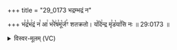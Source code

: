 +++
title = "29_0173 भद्रम्भद्रं न"

+++
भ꣣द्रं꣡भ꣢द्रं न꣣ आ꣢ भ꣣रे꣢ष꣣मू꣡र्ज꣢ꣳ शतक्रतो। य꣡दि꣢न्द्र मृ꣣ड꣡या꣢सि नः ॥ 29:0173 ॥

<details><summary>विस्वर-मूलम् (VC)</summary>

भद्रंभद्रं न आ भरेषमूर्जꣳ शतक्रतो । यदिन्द्र मृडयासि नः ॥१७३॥
</details>